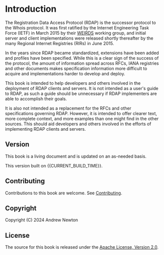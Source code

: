 # Introduction

The Registration Data Access Protocol (RDAP) is the successor protocol to the Whois protocol. 
It was first ratified by the Internet Engineering Task Force (IETF) in March 2015 by
their [WEIRDS](/misc/glossary.md#weirds) working group, and initial server and client 
implementations were released shortly thereafter by the many Regional Internet
Registries (RIRs) in June 2015.

In the years since RDAP became standardized, extensions have been added and profiles 
have been specified. While this is a clear sign of the success of the protocol,
the amount of information spread across RFCs, IANA registries and other documents makes 
specification information more difficult to acquire and implementations
harder to develop and deploy.

This book is intended to help developers and others involved in the deployment of 
RDAP clients and servers. It is not intended as a user's guide to RDAP, as such a guide
should be unnecessary if RDAP implementers are able to accomplish their goals.

It is also not intended as a replacement for the RFCs and other specifications governing
RDAP. However, it is intended to offer clearer text, more complete context, and more
examples than one might find in the other sources. This should aid developers and others
involved in the efforts of implementing RDAP clients and servers.

## Version

This book is a living document and is updated on an as-needed basis.

This version built on {{CURRENT_BUILD_TIME}}.

## Contributing

Contributions to this book are welcome. See [Contributing](misc/contributing.md).

## Copyright

Copyright (C) 2024 Andrew Newton

## License

The source for this book is released under the [Apache License, Version 2.0](https://www.apache.org/licenses/LICENSE-2.0).

